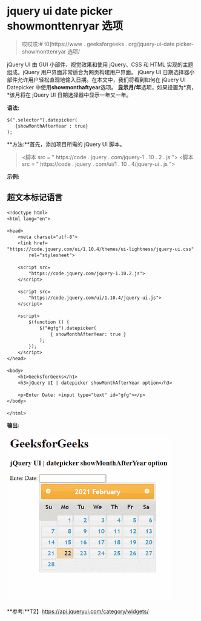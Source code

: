 # jquery ui date picker showmonttenryar 选项

> 哎哎哎:# t0]https://www . geeksforgeeks . org/jquery-ui-date picker-showmonttenryar 选项/

jQuery UI 由 GUI 小部件、视觉效果和使用 jQuery、CSS 和 HTML 实现的主题组成。jQuery 用户界面非常适合为网页构建用户界面。 jQuery UI 日期选择器小部件允许用户轻松直观地输入日期。在本文中，我们将看到如何在 jQuery UI Datepicker 中使用**showmonthaftyear**选项。 **显示月/年**选项，如果设置为*真，*该月将在 jQuery UI 日期选择器中显示一年又一年。

**语法:**

```
$(".selector").datepicker(
   {showMonthAfterYear : true}
);
```

**方法:**首先，添加项目所需的 jQuery UI 脚本。

> <link href="“https://code.jquery.com/ui/1.10.4/themes/ui-lightness/jquery-ui.css”" rel="“stylesheet”">
> <脚本 src = " https://code . jquery . com/jquery-1 . 10 . 2 . js "></脚本>
> <脚本 src = " https://code . jquery . com/ui/1 . 10 . 4/jquery-ui . js "></脚本>

**示例:**

## 超文本标记语言

```
<!doctype html>
<html lang="en">

<head>
    <meta charset="utf-8">
    <link href=
"https://code.jquery.com/ui/1.10.4/themes/ui-lightness/jquery-ui.css"
        rel="stylesheet">

    <script src=
        "https://code.jquery.com/jquery-1.10.2.js">
    </script>

    <script src=
        "https://code.jquery.com/ui/1.10.4/jquery-ui.js">
    </script>

    <script>
        $(function () {
            $("#gfg").datepicker(
                { showMonthAfterYear: true }
            );
        });
    </script>
</head>

<body>
    <h1>GeeksforGeeks</h1>
    <h3>jQuery UI | datepicker showMonthAfterYear option</h3>

    <p>Enter Date: <input type="text" id="gfg"></p>
</body>

</html>
```

**输出:**

![](img/87d5602117b62e8395f5338b48cb971b.png)

**参考:**T2】https://api.jqueryui.com/category/widgets/